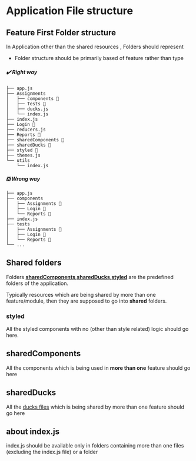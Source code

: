 # Application File structure

## Feature First Folder structure
In Application other than the shared resources  , Folders should represent 

- Folder structure should be primarily based of feature rather than type

##### ✔️ Right way
```
├── app.js
├── Assignments
│   ├── components 📁
│   ├── Tests 📁
│   ├── ducks.js 
│   └── index.js
├── index.js
├── Login 📁
├── reducers.js
├── Reports 📁
├── sharedComponents 📁
├── sharedDucks 📁
├── styled 📁
├── themes.js
└── utils
    └── index.js
```
##### ❎ Wrong way
```
├── app.js
├── components 
│   ├── Assignments 📁
│   ├── Login 📁
│   └── Reports 📁
├── index.js
├── tests 
│   ├── Assignments 📁
│   ├── Login 📁
│   └── Reports 📁
└── ...
```

## Shared folders
Folders [**sharedComponents**](#sharedComponents),[**sharedDucks**](#sharedDucks),[**styled**](#styled) are the predefined folders of the application.

Typically resources which are being shared by more than one feature/module, then they are supposed to go into **shared** folders.

### styled
All the styled components with no (other than style related) logic should go here.

## sharedComponents
All the components which is being used in **more than one** feature should go here

## sharedDucks
All the [ducks files](redux.md) which is being shared by more than one feature should go here

## about index.js
index.js should be available only in folders containing more than one files (excluding the index.js file) or a folder
